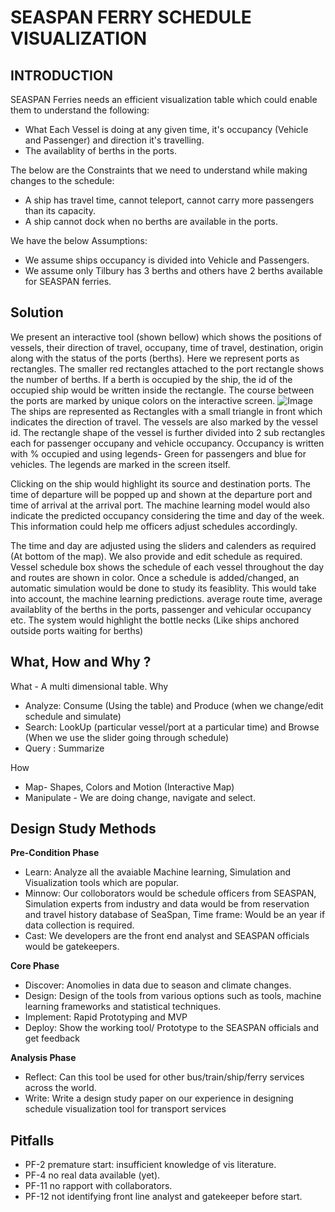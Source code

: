
SEASPAN FERRY SCHEDULE VISUALIZATION
===================================

## INTRODUCTION

SEASPAN Ferries needs an efficient visualization table which could enable them to understand the following:
  * What Each Vessel is doing at any given time, it's occupancy (Vehicle and Passenger) and direction it's travelling.
  * The availablity of berths in the ports.
  
The below are the Constraints that we need to understand while making changes to the schedule:
 * A ship has travel time, cannot teleport, cannot carry more passengers than its capacity.
 * A ship cannot dock when no berths are available in the ports.
 
We have the below Assumptions:
 * We assume ships occupancy is divided into Vehicle and Passengers.
 * We assume only Tilbury has 3 berths and others have 2 berths available for SEASPAN ferries.
  
  
## Solution

We present an interactive tool (shown bellow) which shows the positions of vessels, their direction of travel, occupany, time of travel, destination, origin along with the status of the ports (berths). Here we represent ports as rectangles. The smaller red rectangles attached to the port rectangle shows the number of berths. If a berth is occupied by the ship, the id of the occupied ship would be written inside the rectangle. The course between the ports are marked by unique colors on the interactive screen.
![Image](https://github.com/InfoVizW2018/activity-2-medd/blob/master/visual.jpg)
The ships are represented as Rectangles with a small triangle in front which indicates the direction of travel. The vessels are also marked by the vessel id. The rectangle shape of the vessel is further divided into 2 sub rectangles each for passenger occupany and vehicle occupancy. Occupancy is written with % occupied and using legends- Green for passengers and blue for vehicles. The legends are marked in the screen itself.

Clicking on the ship would highlight its source and destination ports. The time of departure will be popped up and shown at the departure port and time of arrival at the arrival port. The machine learning model would also indicate the predicted occupancy considering the time and day of the week. This information could help me officers adjust schedules accordingly.

The time and day are adjusted using the sliders and calenders as required (At bottom of the map). We also provide and edit schedule as required. Vessel schedule box shows the schedule of each vessel throughout the day and routes are shown in color. Once a schedule is added/changed, an automatic simulation would be done to study its feasiblity. This would take into account, the machine learning predictions. average route time, average availablity of the berths in the ports, passenger and vehicular occupancy etc. The system would highlight the bottle necks (Like ships anchored outside ports waiting for berths)
 
## What, How and Why ?

What - A multi dimensional table.
Why
 * Analyze: Consume (Using the table) and Produce (when we change/edit schedule and simulate)
 * Search:  LookUp (particular vessel/port at a particular time) and Browse (When we use the slider going through schedule)
 * Query : Summarize
 
How
 * Map- Shapes, Colors and Motion (Interactive Map)
 * Manipulate - We are doing change, navigate and select.
 


## Design Study Methods

**Pre-Condition Phase**
* Learn: Analyze all the avaiable Machine learning, Simulation and Visualization tools which are popular.
* Minnow: Our colloborators would be schedule officers from SEASPAN, Simulation experts from industry and data would be from reservation and travel history database of SeaSpan, Time frame: Would be an year if data collection is required.
* Cast: We developers are the front end analyst and SEASPAN officials would be gatekeepers.

**Core Phase**

* Discover: Anomolies in data due to season and climate changes.
* Design: Design of the tools from various options such as tools, machine learning frameworks and statistical techniques.
* Implement: Rapid Prototyping and MVP
* Deploy: Show the working tool/ Prototype to the SEASPAN officials and get feedback

**Analysis Phase**

* Reflect: Can this tool be used for other bus/train/ship/ferry services across the world.
* Write: Write a design study paper on our experience in designing schedule visualization tool for transport services

## Pitfalls

* PF-2 premature start: insufficient knowledge of vis literature.
* PF-4 no real data available (yet).
* PF-11 no rapport with collaborators.
* PF-12 not identifying front line analyst and gatekeeper before start.




